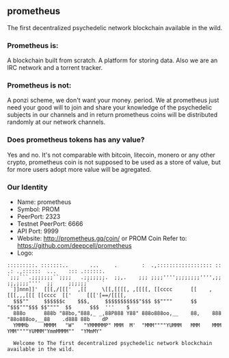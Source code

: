 ## prometheus
The first decentralized psychedelic network blockchain available in the wild.

### Prometheus is:
A blockchain built from scratch. A platform for storing data. Also we are an IRC network and a torrent tracker.

### Prometheus is not:
A ponzi scheme, we don't want your money. period. We at prometheus just need your good will to join and share your knowledge of the psychedelic subjects in our channels and in return prometheus coins will be distributed randomly at our network channels.

### Does prometheus tokens has any value?
Yes and no. It's not comparable with bitcoin, litecoin, monero or any other crypto, prometheus coin is not supposed to be used as a store of value, but for more users adopt more value will be agregated.

### Our Identity
- Name: prometheus
- Symbol: PROM
- PeerPort: 2323
- Testnet PeerPort: 6666
- API Port: 9999
- Website: http://prometheus.gq/coin/ or PROM Coin Refer to: https://github.com/deepcell/prometheus
- Logo:
```
:::::::::. :::::::..       ...     .        :  .,:::::::::::::::::: ::   .: .,::::::  ...    ::: .::::::.
`;;;```.;;;;;;;``;;;;   .;;;;;;;.  ;;,.    ;;; ;;;;'''';;;;;;;;'''',;;   ;;,;;;;''''  ;;     ;;;;;;`    `
 `]]nnn]]'  [[[,/[[['  ,[[     \[[,[[[[, ,[[[[, [[cccc      [[    ,[[[,,,[[[ [[cccc  [['     [[['[==/[[[[,
  $$$""     $$$$$$c    $$$,     $$$$$$$$$$$"$$$ $$""""      $$    "$$$"""$$$ $$""""  $$      $$$  '''    $
  888o      888b "88bo,"888,_ _,88P888 Y88" 888o888oo,__    88,    888   "88o888oo,__88    .d888 88b    dP
  YMMMb     MMMM   "W"   "YMMMMMP" MMM  M'  "MMM""""YUMMM   MMM    MMM    YMM""""YUMMM"YmmMMMM""  "YMmMY"
  
  Welcome to The first decentralized psychedelic network blockchain available in the wild.
```
